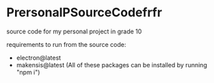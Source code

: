 # PrersonalPSourceCodefrfr

source code for my personal project in grade 10

requirements to run from the source code:
- electron@latest
- makensis@latest
(All of these packages can be installed by running "npm i")
